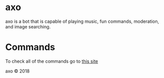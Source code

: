 # axo

axo is a bot that is capable of playing music, fun commands, moderation, and image searching.


# Commands

To check all of the commands go to [this site](https://www.axobot.ml)


axo © 2018